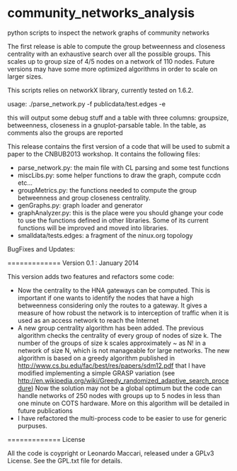 community_networks_analysis
===========================

python scripts to inspect the network graphs of community networks

The first release is able to compute the group betweenness and closeness
centrality with an exhaustive search over all the possible groups. This
scales up to group size of 4/5 nodes on a network of 110 nodes. 
Future versions may have some more optimized algorithms in order to
scale on larger sizes. 



This scripts relies on networkX library, currently tested on 1.6.2.

usage:
 ./parse_network.py -f publicdata/test.edges -e 

this will output some debug stuff and a table with three columns:
groupsize, betweenness, closeness in a gnuplot-parsable table. In the
table, as comments also the groups are reported

This release contains the first version of a code that will be used to
submit a paper to the CNBUB2013 workshop. It contains the following
files:

- parse_network.py: the main file with CL parsing and some test functions
- miscLibs.py: some helper functions to draw the graph, compute ccdn
               etc...
- groupMetrics.py: the functions needed to compute the group betweenness
                   and group closeness centrality.
- genGraphs.py: graph loader and generator
- graphAnalyzer.py: this is the place were you should ghange your code to
                    use the functions defined in other libraries. Some
                    of its current functions will be improved and moved
                    into libraries.
- smalldata/tests.edges: a fragment of the ninux.org topology
 


BugFixes and Updates:

============= Version 0.1 : January 2014

This version adds two features and refactors some code:
 - Now the centrality to the HNA gateways can be computed. This is 
   important if one wants to identify the nodes that have a high
   betweenness considering only the routes to a gateway. It gives
   a measure of how robust the network is to interception of traffic
   when it is used as an access network to reach the Internet
 - A new group centrality algorithm has been added. The previous 
   algorithm checks the centrality of every group of nodes of size
   k. The number of the groups of size k scales approximately ~ as N!
   in a network of size N, which is not manageable for large networks.
   The new algorithm is based on a greedy algorithm published in 
   http://www.cs.bu.edu/fac/best/res/papers/sdm12.pdf
   that I have modified implementing a simple GRASP variation (see 
   http://en.wikipedia.org/wiki/Greedy_randomized_adaptive_search_procedure)
   Now the solution may not be a global optimum but the code can handle 
   networks of 250 nodes with groups up to 5 nodes in less than one 
   minute on COTS hardware. More on this algorithm will be detailed
   in future publications
 - I have refactored the multi-process code to be easier to 
   use for generic purpuses. 
   

============= License 

All the code is coypright or Leonardo Maccari, released under a GPLv3
License. See the GPL.txt file for details.
